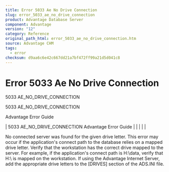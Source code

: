 ```yaml
---
title: Error 5033 Ae No Drive Connection
slug: error_5033_ae_no_drive_connection
product: Advantage Database Server
component: Advantage
version: "12"
category: Reference
original_path_html: error_5033_ae_no_drive_connection.htm
source: Advantage CHM
tags:
  - error
checksum: d9aa6c6e42c667dd21a7bf472ff99a21d5d041c8
---
```


# Error 5033 Ae No Drive Connection

5033 AE\_NO\_DRIVE\_CONNECTION

5033 AE\_NO\_DRIVE\_CONNECTION

Advantage Error Guide

| 5033 AE\_NO\_DRIVE\_CONNECTION  Advantage Error Guide |  |  |  |  |

No connected server was found for the given drive letter. This error may occur if the application's connect path to the database relies on a mapped drive letter. Verify that the workstation has the correct drive mapped to the server. For example, if the application's connect path is H:\data, verify that H:\ is mapped on the workstation. If using the Advantage Internet Server, add the appropriate drive letters to the [DRIVES] section of the ADS.INI file.
